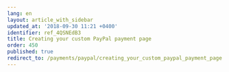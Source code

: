 ```yaml
---
lang: en
layout: article_with_sidebar
updated_at: '2018-09-30 11:21 +0400'
identifier: ref_4QSNEdB3
title: Creating your custom PayPal payment page
order: 450
published: true
redirect_to: /payments/paypal/creating_your_custom_paypal_payment_page.html
---
```

